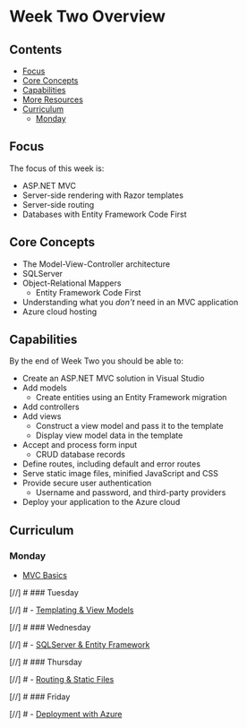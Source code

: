 # Week Two Overview

## Contents

 - [Focus](#focus)
 - [Core Concepts](#core-concepts)
 - [Capabilities](#capabilities)
 - [More Resources](#more-resources)
 - [Curriculum](#curriculum)
   - [Monday](#monday)
<!--
   - [Tuesday](#tuesday)
   - [Wednesday](#wednesday)
   - [Thursday](#thursday)
   - [Friday](#friday)
   -->


## Focus

The focus of this week is:

 - ASP.NET MVC
 - Server-side rendering with Razor templates
 - Server-side routing
 - Databases with Entity Framework Code First


## Core Concepts

 - The Model-View-Controller architecture
 - SQLServer
 - Object-Relational Mappers
   - Entity Framework Code First
 - Understanding what you _don't_ need in an MVC application
 - Azure cloud hosting


## Capabilities

By the end of Week Two you should be able to:

  - Create an ASP.NET MVC solution in Visual Studio
  - Add models
    - Create entities using an Entity Framework migration
  - Add controllers
  - Add views
    - Construct a view model and pass it to the template
    - Display view model data in the template
  - Accept and process form input
    - CRUD database records
  - Define routes, including default and error routes
  - Serve static image files, minified JavaScript and CSS
  - Provide secure user authentication
    - Username and password, and third-party providers
  - Deploy your application to the Azure cloud


## Curriculum

### Monday

 - [MVC Basics](mvc-basics.md)

[//] # ### Tuesday

[//] #  - [Templating & View Models]()

[//] # ### Wednesday

[//] #  - [SQLServer & Entity Framework]()

[//] # ### Thursday

[//] #  - [Routing & Static Files]()

[//] # ### Friday

[//] #  - [Deployment with Azure]()
